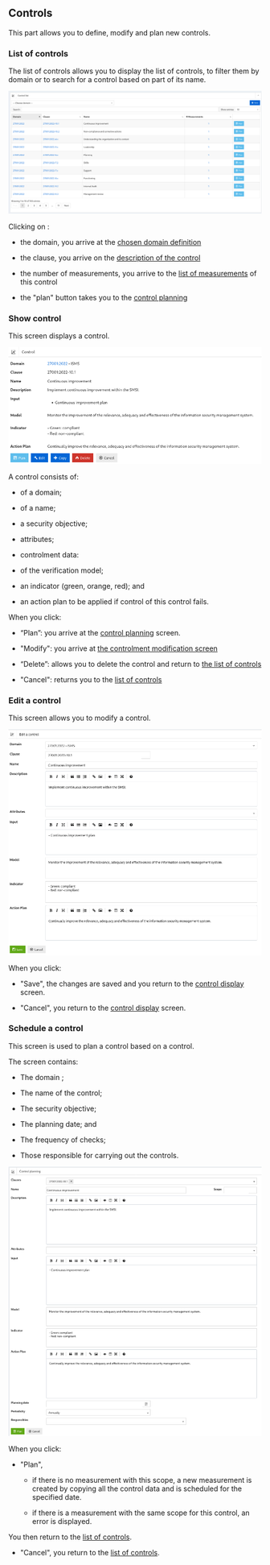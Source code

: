 ## Controls

This part allows you to define, modify and plan new controls.

### List of controls <a name="list"></a>

The list of controls allows you to display the list of controls, to filter them by domain or to search for a control based on part of its name.

[![Screenshot](images/m1.png)](images/m1.png)

Clicking on :

* the domain, you arrive at the [chosen domain definition](config.md/#domains)

* the clause, you arrive on the [description of the control](#show)

* the number of measurements, you arrive to the [list of measurements](controls.md/#list) of this control

* the "plan" button takes you to the [control planning](#plan)


### Show control <a name="show"></a>

This screen displays a control.

[![Screenshot](images/m2.png)](images/m2.png)

A control consists of:

* of a domain;

* of a name;

* a security objective;

* attributes;

* controlment data:

* of the verification model;

* an indicator (green, orange, red); and

* an action plan to be applied if control of this control fails.

When you click:

* “Plan”: you arrive at the [control planning](#plan) screen.

* "Modify": you arrive at [the controlment modification screen](#edit)

* “Delete”: allows you to delete the control and return to [the list of controls](#list)

* "Cancel": returns you to the [list of controls](#list)


### Edit a control <a name="edit"></a>

This screen allows you to modify a control.

[![Screenshot](images/m3.png)](images/m3.png)


When you click:

* "Save", the changes are saved and you return to the [control display](#show) screen.

* "Cancel", you return to the [control display](#show) screen.


### Schedule a control <a name="plan"></a>

This screen is used to plan a control based on a control.

The screen contains:

* The domain ;

* The name of the control;

* The security objective;

* The planning date; and

* The frequency of checks;

* Those responsible for carrying out the controls.

[![Screenshot](images/plan.png)](images/plan.png)

When you click:

* "Plan",

    * if there is no measurement with this scope, a new measurement is created by copying all the control data and is scheduled for the specified date.

    * if there is a measurement with the same scope for this control, an error is displayed.

You then return to the [list of controls](#list).

* "Cancel", you return to the [list of controls](#list).
